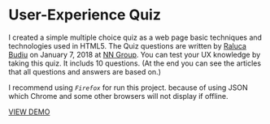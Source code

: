 # User-Experience Quiz
I created a simple multiple choice quiz as a web page basic techniques and technologies used in HTML5.
The Quiz questions are written by [Raluca Budiu](https://www.nngroup.com/articles/author/raluca-budiu/) on January 7, 2018 at [NN Group](https://www.nngroup.com).
You can test your UX knowledge by taking this quiz. It includs 10 questions. (At the end you can see the articles that all questions and answers are based on.)

I recommend using _`Firefox`_ for run this project. because of using JSON which Chrome and some other browsers will not display if offline.

[VIEW DEMO](http://studiovista.ir\static\quiz\index.html)


 